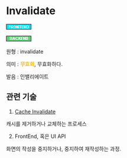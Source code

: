 <d-title>

# Invalidate

</d-title>

<d-label>

<d-inner>

![Frontend](../2TAT1C/Label_Frontend.png)

</d-inner>

<d-inner>

![Backend](../2TAT1C/Label_Backend.png)

</d-inner>

</d-label>

<d-origin>

원형 : invalidate

</d-origin>

<d-mean>

의미  : <span style="color:#FFBF00; font-weight:bold;">무효화</span>, 무효화하다.

</d-mean>

<d-pronunciation>

발음 : 인밸리에이트

</d-pronunciation>

<d-content>

</d-content>

<d-relation>

## 관련 기술

<d-inner>

1. [Cache Invalidate](https://en.wikipedia.org/wiki/Cache_invalidation
)

캐시를 제거하거나 교체하는 프로세스

</d-inner>

<d-inner>

2. FrontEnd, 혹은 UI API

화면의 작성을 중지하거나, 중지하여 재작성하는 과정.

</d-inner>

</d-relation>
